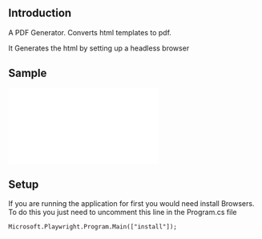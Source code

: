## Introduction
A PDF Generator. Converts html templates to pdf.

It Generates the html by setting up a headless browser

## Sample
![architecture](test.pdf)

## Setup
If you are running the application for first you would need install Browsers.
To do this you just need to uncomment this line in the Program.cs file 

`Microsoft.Playwright.Program.Main(["install"]);`
